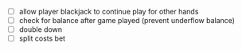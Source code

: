 - [ ] allow player blackjack to continue play for other hands
- [ ] check for balance after game played (prevent underflow balance)
- [ ] double down
- [ ] split costs bet
